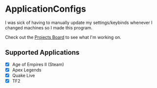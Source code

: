 # ApplicationConfigs
I was sick of having to manually update my settings/keybinds whenever I changed machines so I made this program. 

Check out the [Projects Board](https://github.com/Mehvix/ApplicationConfigs/projects/1) to see what I'm working on.

## Supported Applications
- [x] Age of Empires II  (Steam)
- [x] Apex Legends
- [x] Quake Live
- [x] TF2

